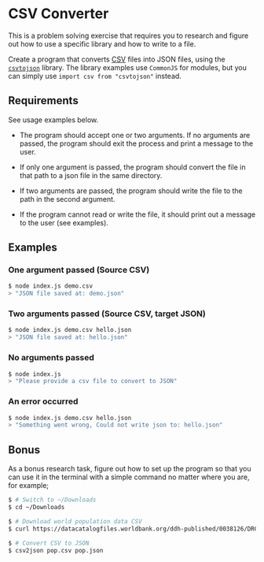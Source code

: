 # CSV Converter

This is a problem solving exercise that requires you to research and figure out how to use a specific library and how to write to a file.

Create a program that converts [CSV](https://en.wikipedia.org/wiki/Comma-separated_values) files into JSON files, using the [`csvtojson`](https://www.npmjs.com/package/csvtojson) library. The library examples use `CommonJS` for modules, but you can simply use `import csv from "csvtojson"` instead.

## Requirements

See usage examples below.

- The program should accept one or two arguments. If no arguments are passed, the program should exit the process and print a message to the user.

- If only one argument is passed, the program should convert the file in that path to a json file in the same directory.

- If two arguments are passed, the program should write the file to the path in the second argument.

- If the program cannot read or write the file, it should print out a message to the user (see examples).

## Examples

### One argument passed (Source CSV)

```bash
$ node index.js demo.csv
> "JSON file saved at: demo.json"
```

### Two arguments passed (Source CSV, target JSON)

```bash
$ node index.js demo.csv hello.json
> "JSON file saved at: hello.json"
```

### No arguments passed

```bash
$ node index.js
> "Please provide a csv file to convert to JSON"
```

### An error occurred

```bash
$ node index.js demo.csv hello.json
> "Something went wrong, Could not write json to: hello.json"
```

## Bonus

As a bonus research task, figure out how to set up the program so that you can use it in the terminal with a simple command no matter where you are, for example;

```bash
$ # Switch to ~/Downloads
$ cd ~/Downloads

$ # Download world population data CSV
$ curl https://datacatalogfiles.worldbank.org/ddh-published/0038126/DR0046428/POP.csv > pop.csv

$ # Convert CSV to JSON
$ csv2json pop.csv pop.json
```